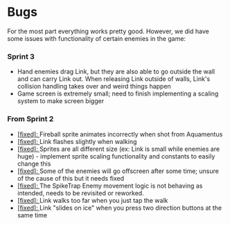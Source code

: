 # Bugs
For the most part everything works pretty good. However, we did have some issues with functionality of certain enemies in the game:

### Sprint 3
- Hand enemies drag Link, but they are also able to go outside the wall and can carry Link out. When releasing Link outside of walls, Link's collision handling takes over and weird things happen
- Game screen is extremely small; need to finish implementing a scaling system to make screen bigger

### From Sprint 2
- [[fixed]: ](../sprint2/Bugs.md)Fireball sprite animates incorrectly when shot from Aquamentus
- [[fixed]: ](../sprint2/Bugs.md)Link flashes slightly when walking 
- [[fixed]: ](../sprint2/Bugs.md)Sprites are all different size (ex: Link is small while enemies are huge) - implement sprite scaling functionality and constants to easily change this 
- [[fixed]: ](../sprint2/Bugs.md)Some of the enemies will go offscreen after some time; unsure of the cause of this but it needs fixed 
- [[fixed]: ](../sprint2/Bugs.md)The SpikeTrap Enemy movement logic is not behaving as intended, needs to be revisited or reworked. 
- [[fixed]: ](../sprint2/Bugs.md)Link walks too far when you just tap the walk 
- [[fixed]: ](../sprint2/Bugs.md)Link "slides on ice" when you press two direction buttons at the same time
